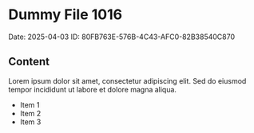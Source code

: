 # Dummy File 1016

Date: 2025-04-03
ID: 80FB763E-576B-4C43-AFC0-82B38540C870

## Content

Lorem ipsum dolor sit amet, consectetur adipiscing elit.
Sed do eiusmod tempor incididunt ut labore et dolore magna aliqua.

* Item 1
* Item 2
* Item 3

